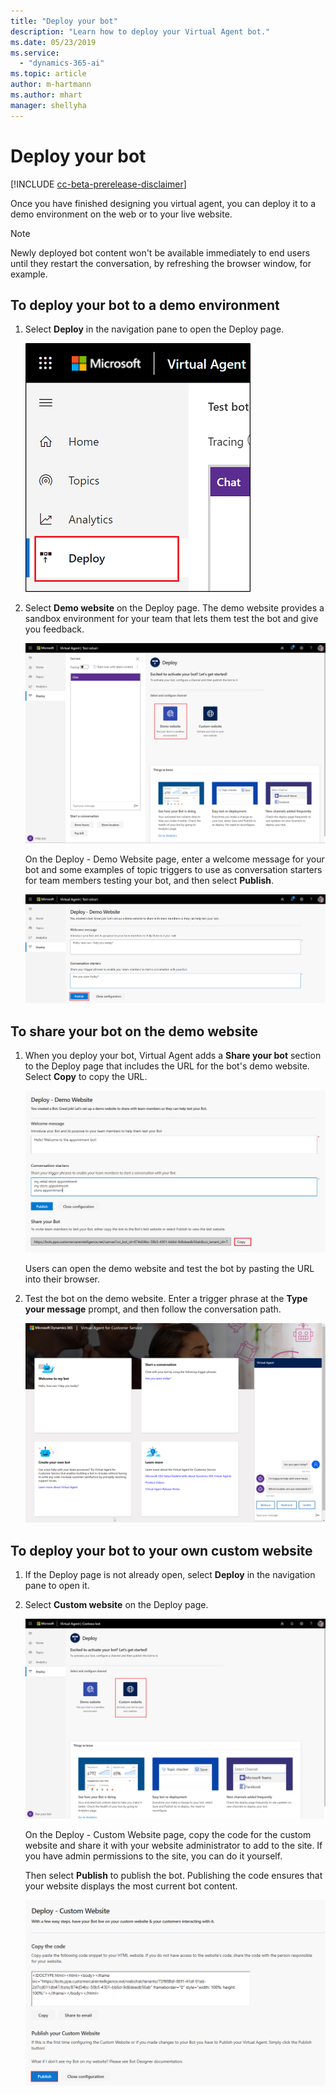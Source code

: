 ```yaml
---
title: "Deploy your bot"
description: "Learn how to deploy your Virtual Agent bot."
ms.date: 05/23/2019
ms.service:
  - "dynamics-365-ai"
ms.topic: article
author: m-hartmann
ms.author: mhart
manager: shellyha
---
```


# Deploy your bot

[!INCLUDE [cc-beta-prerelease-disclaimer](../includes/cc-beta-prerelease-disclaimer.md)]

Once you have finished designing you virtual agent, you can deploy it to a demo environment on the web or to your live website.

> [!NOTE]
> Newly deployed bot content won't be available immediately to end users until they restart the conversation, by refreshing the browser window, for example.

## To deploy your bot to a demo environment

1. Select **Deploy** in the navigation pane to open the Deploy page.

   ![Open Deploy page](media/open-deploy.png)

2. Select **Demo website** on the Deploy page. The demo website provides a sandbox environment for your team that lets them test the bot and give you feedback.

   ![Select demo website](media/deploy-website.png)

    On the Deploy - Demo Website page, enter a welcome message for your bot and some examples of topic triggers to use as conversation starters for team members testing your bot, and then select **Publish**.

   ![Deploy bot](media/publish-bot.png)

## To share your bot on the demo website

1. When you deploy your bot, Virtual Agent adds a **Share your bot** section to the Deploy page that includes the URL for the bot's demo website. Select **Copy** to copy the URL.

   ![Share bot](media/copy-url.png)

    Users can open the demo website and test the bot by pasting the URL into their browser.

2. Test the bot on the demo website. Enter a trigger phrase at the **Type your message** prompt, and then follow the conversation path.

   ![Test bot](media/demo-website.png)

## To deploy your bot to your own custom website

1. If the Deploy page is not already open, select **Deploy** in the navigation pane to open it.

2. Select **Custom website** on the Deploy page.

   ![Select custom website](media/deploy-custom.png)

   On the Deploy - Custom Website page, copy the code for the custom website and share it with your website administrator to add to the site. If you have admin permissions to the site, you can do it yourself.

   Then select **Publish** to publish the bot. Publishing the code ensures that your website displays the most current bot content.

   ![Custom message](media/publish-custom.png)
